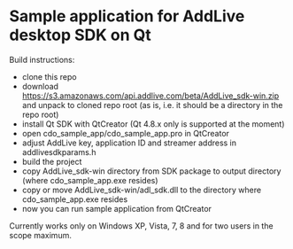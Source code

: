Sample application for AddLive desktop SDK on Qt
==================

Build instructions:

- clone this repo
- download https://s3.amazonaws.com/api.addlive.com/beta/AddLive_sdk-win.zip and unpack to cloned repo root (as is, i.e. it should be a directory in the repo root)
- install Qt SDK with QtCreator (Qt 4.8.x only is supported at the moment)
- open cdo\_sample\_app/cdo\_sample\_app.pro in QtCreator
- adjust AddLive key, application ID and streamer address in addlivesdkparams.h
- build the project
- copy AddLive\_sdk-win directory from SDK package to output directory (where cdo\_sample\_app.exe resides)
- copy or move AddLive\_sdk-win/adl\_sdk.dll to the directory where cdo\_sample\_app.exe resides
- now you can run sample application from QtCreator

Currently works only on Windows XP, Vista, 7, 8 and for two users in the scope maximum.


